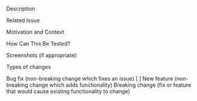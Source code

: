 Description



Related Issue



Motivation and Context



How Can This Be Tested?



Screenshots (if appropriate):



Types of changes

 Bug fix (non-breaking change which fixes an issue)
[ ] New feature (non-breaking change which adds functionality)
 Breaking change (fix or feature that would cause existing functionality to change)
